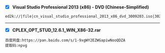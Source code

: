 - [x] **Visual Studio Professional 2013 (x86) - DVD (Chinese-Simplified)** 

```php+HTML
ed2k://|file|cn_visual_studio_professional_2013_x86_dvd_3009203.iso|3020535808|133B4703B20B4E78C1742E3AC8665CBC|/
```



-------

- [x] **CPLEX_OPT_STUD_12.6.1_WIN_X86-32.rar**


```php+HTML
百度网盘:https://pan.baidu.com/s/1-9xgWY2EZWGapiwNooQDZA 
提取码:npvg
```



